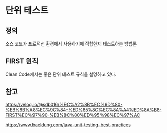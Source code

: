 # 단위 테스트

## 정의
소스 코드가 프로덕션 환경에서 사용하기에 적합한지 테스트하는 방법론

##

## FIRST 원칙
Clean Code에서는 좋은 단위 테스트 규칙을 설명하고 있다.



## 참고
https://velog.io/@sdb016/%EC%A2%8B%EC%9D%80-%EB%8B%A8%EC%9C%84-%ED%85%8C%EC%8A%A4%ED%8A%B8-FIRST%EC%97%90-%EB%8C%80%ED%95%98%EC%97%AC

https://www.baeldung.com/java-unit-testing-best-practices